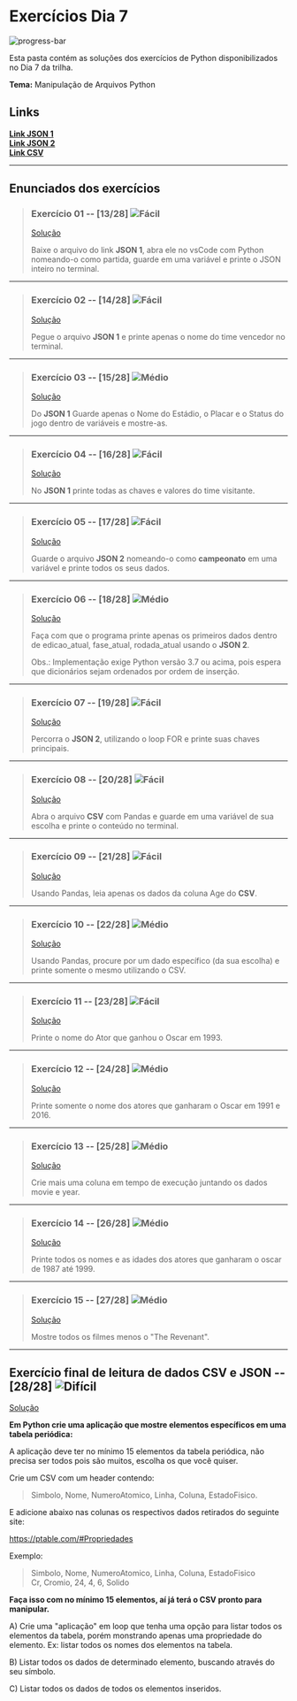 # Exercícios Dia 7

![progress-bar](https://progress-bar.dev/16/?scale=16&title=solucionados&width=200&suffix=/16)

Esta pasta contém as soluções dos exercícios de Python disponibilizados no Dia 7 da trilha.

**Tema:** Manipulação de Arquivos Python

## Links

[**Link JSON 1**](https://pastebin.com/amF0XHEa)  
[**Link JSON 2**](https://pastebin.com/GxdV3pRP)  
[**Link CSV**](https://pastebin.com/LndbVMRT)  

-----

## Enunciados dos exercícios

> ### Exercício 01 -- [13/28] ![Fácil](https://img.shields.io/badge/-F%C3%A1cil-brightgreen)
> [Solução](https://github.com/PFrek/RoboTron_Pedro_Favoreto_Compass/blob/develop/Dia_7/exercicio_01.py)
> 
> Baixe o arquivo do link **JSON 1**, abra ele no vsCode com Python nomeando-o como partida, guarde em uma variável e printe o JSON inteiro no terminal.

-----

> ### Exercício 02 -- [14/28] ![Fácil](https://img.shields.io/badge/-F%C3%A1cil-brightgreen)
> [Solução](https://github.com/PFrek/RoboTron_Pedro_Favoreto_Compass/blob/develop/Dia_7/exercicio_02.py)
> 
> Pegue o arquivo **JSON 1** e printe apenas o nome do time vencedor no terminal.

-----

> ### Exercício 03 -- [15/28] ![Médio](https://img.shields.io/badge/-M%C3%A9dio-yellow)
> [Solução](https://github.com/PFrek/RoboTron_Pedro_Favoreto_Compass/blob/develop/Dia_7/exercicio_03.py)
> 
> Do **JSON 1** Guarde apenas o Nome do Estádio, o Placar e o Status do jogo dentro de variáveis e mostre-as.

-----

> ### Exercício 04 -- [16/28] ![Fácil](https://img.shields.io/badge/-F%C3%A1cil-brightgreen)
> [Solução](https://github.com/PFrek/RoboTron_Pedro_Favoreto_Compass/blob/develop/Dia_7/exercicio_04.py)
> 
> No **JSON 1** printe todas as chaves e valores do time visitante.

-----

> ### Exercício 05 -- [17/28] ![Fácil](https://img.shields.io/badge/-F%C3%A1cil-brightgreen)
> [Solução](https://github.com/PFrek/RoboTron_Pedro_Favoreto_Compass/blob/develop/Dia_7/exercicio_05.py)
> 
> Guarde o arquivo **JSON 2** nomeando-o como **campeonato** em uma variável e printe todos os seus dados.

-----

> ### Exercício 06 -- [18/28] ![Médio](https://img.shields.io/badge/-M%C3%A9dio-yellow)
> [Solução](https://github.com/PFrek/RoboTron_Pedro_Favoreto_Compass/blob/develop/Dia_7/exercicio_06.py)
> 
> Faça com que o programa printe apenas os primeiros dados dentro de edicao_atual, fase_atual, rodada_atual usando o **JSON 2**.
>
> Obs.: Implementação exige Python versão 3.7 ou acima, pois espera que dicionários sejam ordenados por ordem de inserção.

-----

> ### Exercício 07 -- [19/28] ![Fácil](https://img.shields.io/badge/-F%C3%A1cil-brightgreen)
> [Solução](https://github.com/PFrek/RoboTron_Pedro_Favoreto_Compass/blob/develop/Dia_7/exercicio_07.py)
> 
> Percorra o **JSON 2**, utilizando o loop FOR e printe suas chaves principais.

-----

> ### Exercício 08 -- [20/28] ![Fácil](https://img.shields.io/badge/-F%C3%A1cil-brightgreen)
> [Solução](https://github.com/PFrek/RoboTron_Pedro_Favoreto_Compass/blob/develop/Dia_7/exercicio_08.py)
> 
> Abra o arquivo **CSV** com Pandas e guarde em uma variável de sua escolha e printe o conteúdo no terminal.

-----

> ### Exercício 09 -- [21/28] ![Fácil](https://img.shields.io/badge/-F%C3%A1cil-brightgreen)
> [Solução](https://github.com/PFrek/RoboTron_Pedro_Favoreto_Compass/blob/develop/Dia_7/exercicio_09.py)
> 
> Usando Pandas, leia apenas os dados da coluna Age do **CSV**.

-----

> ### Exercício 10 -- [22/28] ![Médio](https://img.shields.io/badge/-M%C3%A9dio-yellow)
> [Solução](https://github.com/PFrek/RoboTron_Pedro_Favoreto_Compass/blob/develop/Dia_7/exercicio_10.py)
> 
> Usando Pandas, procure por um dado específico (da sua escolha) e printe somente o mesmo utilizando o CSV.

-----

> ### Exercício 11 -- [23/28] ![Fácil](https://img.shields.io/badge/-F%C3%A1cil-brightgreen)
> [Solução](https://github.com/PFrek/RoboTron_Pedro_Favoreto_Compass/blob/develop/Dia_7/exercicio_11.py)
> 
> Printe o nome do Ator que ganhou o Oscar em 1993.

-----

> ### Exercício 12 -- [24/28] ![Médio](https://img.shields.io/badge/-M%C3%A9dio-yellow)
> [Solução](https://github.com/PFrek/RoboTron_Pedro_Favoreto_Compass/blob/develop/Dia_7/exercicio_12.py)
> 
> Printe somente o nome dos atores que ganharam o Oscar em 1991 e 2016.

-----

> ### Exercício 13 -- [25/28] ![Médio](https://img.shields.io/badge/-M%C3%A9dio-yellow)
> [Solução](https://github.com/PFrek/RoboTron_Pedro_Favoreto_Compass/blob/develop/Dia_7/exercicio_13.py)
>
> Crie mais uma coluna em tempo de execução juntando os dados movie e year.

-----

> ### Exercício 14 -- [26/28] ![Médio](https://img.shields.io/badge/-M%C3%A9dio-yellow)
> [Solução](https://github.com/PFrek/RoboTron_Pedro_Favoreto_Compass/blob/develop/Dia_7/exercicio_14.py)
> 
> Printe todos os nomes e as idades dos atores que ganharam o oscar de 1987 até 1999.

-----

> ### Exercício 15 -- [27/28] ![Médio](https://img.shields.io/badge/-M%C3%A9dio-yellow)
> [Solução](https://github.com/PFrek/RoboTron_Pedro_Favoreto_Compass/blob/develop/Dia_7/exercicio_15.py)
>
> Mostre todos os filmes menos o "The Revenant".

-----

## Exercício final de leitura de dados CSV e JSON -- [28/28] ![Difícil](https://img.shields.io/badge/-Dif%C3%ADcil-red)

[Solução](https://github.com/PFrek/RoboTron_Pedro_Favoreto_Compass/blob/develop/Dia_7/Exercicio_final/exercicio_final.py)

**Em Python crie uma aplicação que mostre elementos específicos em uma tabela periódica:**

A aplicação deve ter no mínimo 15 elementos da tabela periódica, não precisa ser todos pois são muitos, escolha os que você quiser.

Crie um CSV com um header contendo:

> Simbolo, Nome, NumeroAtomico, Linha, Coluna, EstadoFisico.

E adicione abaixo nas colunas os respectivos dados retirados do seguinte site:

<https://ptable.com/#Propriedades>

Exemplo:
> Simbolo, Nome, NumeroAtomico, Linha, Coluna, EstadoFisico  
> Cr, Cromio, 24, 4, 6, Solido

**Faça isso com no mínimo 15 elementos, aí já terá o CSV pronto para manipular.**

A) Crie uma "aplicação" em loop que tenha uma opção para listar todos os elementos da tabela, porém monstrando apenas uma propriedade do elemento. Ex: listar todos os nomes dos elementos na tabela.

B) Listar todos os dados de determinado elemento, buscando através do seu símbolo.

C) Listar todos os dados de todos os elementos inseridos.